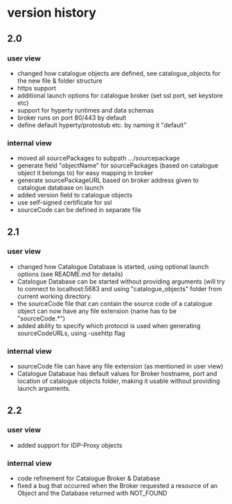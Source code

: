 # version history
## 2.0
### user view
* changed how catalogue objects are defined, see catalogue_objects for the new file & folder structure
* https support
* additional launch options for catalogue broker (set ssl port, set keystore etc)
* support for hyperty runtimes and data schemas
* broker runs on port 80/443 by default
* define default hyperty/protostub etc. by naming it "default"

### internal view
* moved all sourcePackages to subpath .../sourcepackage
* generate field "objectName" for sourcePackages (based on catalogue object it belongs to) for easy mapping in broker
* generate sourcePackageURL based on broker address given to catalogue database on launch
* added version field to catalogue objects
* use self-signed certificate for ssl
* sourceCode can be defined in separate file

## 2.1
### user view
* changed how Catalogue Database is started, using optional launch options (see README.md for details)
* Catalogue Database can be started without providing arguments (will try to connect to localhost:5683 and using "catalogue_objects" folder from current working directory.
* the sourceCode file that can contain the source code of a catalogue object can now have any file extension (name has to be "sourceCode.*")
* added ability to specify which protocol is used when generating sourceCodeURLs, using -usehttp flag

### internal view
* sourceCode file can have any file extension (as mentioned in user view)
* Catalogue Database has default values for Broker hostname, port and location of catalogue objects folder, making it usable without providing launch arguments.

## 2.2
### user view
* added support for IDP-Proxy objects

### internal view
* code refinement for Catalogue Broker & Database
* fixed a bug that occurred when the Broker requested a resource of an Object and the Database returned with NOT_FOUND